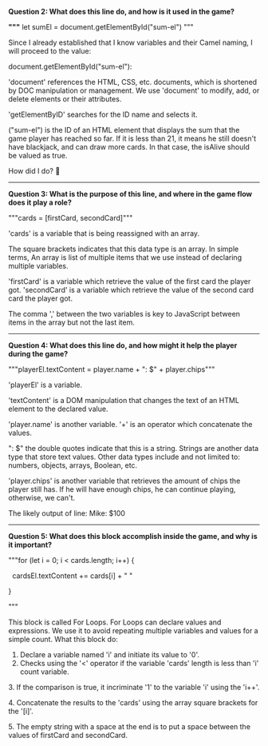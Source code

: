 **Question 2: What does this line do, and how is it used in the game?**

**"""** let sumEl = document.getElementById("sum-el") """



Since I already established that I know variables and their Camel naming, I will proceed to the value:



document.getElementById("sum-el"):



'document' references the HTML, CSS, etc. documents, which is shortened by DOC manipulation or management. We use 'document' to modify, add, or delete elements or their attributes.



'getElementByID' searches for the ID name and selects it.



("sum-el") is the ID of an HTML element that displays the sum that the game player has reached so far. If it is less than 21, it means he still doesn't have blackjack, and can draw more cards. In that case, the isAlive should be valued as true.



How did I do? 🥺



---



**Question 3: What is the purpose of this line, and where in the game flow does it play a role?**

"""cards = \[firstCard, secondCard]"""



'cards' is a variable that is being reassigned with an array.

The square brackets indicates that this data type is an array. In simple terms, An array is list of multiple items that we use instead of declaring multiple variables.

'firstCard' is a variable which retrieve the value of the first card the player got.
'secondCard' is a variable which retrieve the value of the second card card the player got.



The comma ',' between the two variables is key to JavaScript between items in the array but not the last item.

---



**Question 4: What does this line do, and how might it help the player during the game?**

"""playerEl.textContent = player.name + ": $" + player.chips"""



'playerEl' is a variable.

'textContent' is a DOM manipulation that changes the text of an HTML element to the declared value.

'player.name' is another variable.
'+' is an operator which concatenate the values.

": $" the double quotes indicate that this is a string. Strings are another data type that store text values. Other data types include and not limited to: numbers, objects, arrays, Boolean, etc.

'player.chips' is another variable that retrieves the amount of chips the player still has. If he will have enough chips, he can continue playing, otherwise, we can't.

The likely output of line:
Mike: $100



---



**Question 5: What does this block accomplish inside the game, and why is it important?**

"""for (let i = 0; i < cards.length; i++) {

    cardsEl.textContent += cards\[i] + " "

}

"""



This block is called For Loops. For Loops can declare values and expressions. We use it to avoid repeating multiple variables and values for a simple count. What this block do:

1. Declare a variable named 'i' and initiate its value to '0'.
2. Checks using the '<' operator if the variable 'cards' length is less than 'i' count variable.

3\. If the comparison is true, it incriminate '1' to the variable 'i' using the 'i++'.

4\. Concatenate the results to the 'cards' using the array square brackets for the '\[i]'.

5\. The empty string with a space at the end is to put a space between the values of firstCard and secondCard.

